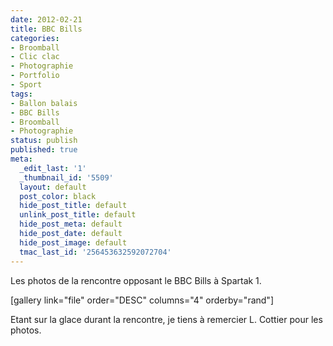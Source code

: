 ```yaml
---
date: 2012-02-21
title: BBC Bills
categories:
- Broomball
- Clic clac
- Photographie
- Portfolio
- Sport
tags:
- Ballon balais
- BBC Bills
- Broomball
- Photographie
status: publish
published: true
meta:
  _edit_last: '1'
  _thumbnail_id: '5509'
  layout: default
  post_color: black
  hide_post_title: default
  unlink_post_title: default
  hide_post_meta: default
  hide_post_date: default
  hide_post_image: default
  tmac_last_id: '256453632592072704'
---
```

Les photos de la rencontre opposant le BBC Bills à Spartak 1.

<!--more-->

[gallery link="file" order="DESC" columns="4" orderby="rand"]

Etant sur la glace durant la rencontre, je tiens à remercier L. Cottier pour les photos.
